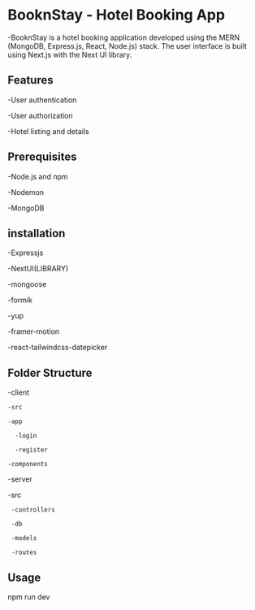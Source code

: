 # BooknStay - Hotel Booking App
-BooknStay is a hotel booking application developed using the MERN (MongoDB, Express.js, React, Node.js) stack. The user interface is built using Next.js with the Next UI library.

## Features
-User authentication 

-User authorization

-Hotel listing and details

## Prerequisites
-Node.js and npm

-Nodemon

-MongoDB

## installation
-Expressjs

-NextUI(LIBRARY)

-mongoose

-formik

-yup

-framer-motion

-react-tailwindcss-datepicker

## Folder Structure
 
-client

    -src

    -app

      -login

      -register

    -components

-server

  -src

     -controllers

     -db

     -models

     -routes

 ## Usage    

 npm run dev

  

